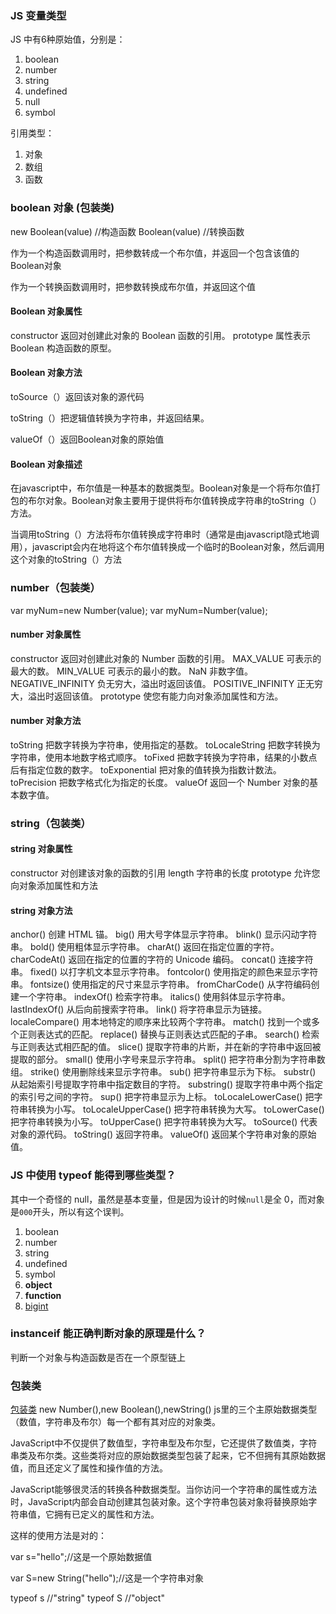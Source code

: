 ### JS 变量类型

JS 中有6种原始值，分别是：

1. boolean
2. number
3. string
4. undefined
5. null
6. symbol

引用类型：

1. 对象
2. 数组
3. 函数

### boolean 对象 (包装类)
new Boolean(value) //构造函数
Boolean(value) //转换函数

作为一个构造函数调用时，把参数转成一个布尔值，并返回一个包含该值的 Boolean对象

作为一个转换函数调用时，把参数转换成布尔值，并返回这个值

#### Boolean 对象属性
constructor 返回对创建此对象的 Boolean 函数的引用。
prototype 属性表示Boolean 构造函数的原型。

#### Boolean 对象方法

toSource（）返回该对象的源代码

toString（）把逻辑值转换为字符串，并返回结果。

valueOf（）返回Boolean对象的原始值

#### Boolean 对象描述

在javascript中，布尔值是一种基本的数据类型。Boolean对象是一个将布尔值打包的布尔对象。Boolean对象主要用于提供将布尔值转换成字符串的toString（）方法。

当调用toString（）方法将布尔值转换成字符串时（通常是由javascript隐式地调用），javascript会内在地将这个布尔值转换成一个临时的Boolean对象，然后调用这个对象的toString（）方法

### number（包装类）

var myNum=new Number(value);
var myNum=Number(value);

#### number 对象属性
constructor	返回对创建此对象的 Number 函数的引用。
MAX_VALUE	可表示的最大的数。
MIN_VALUE	可表示的最小的数。
NaN	非数字值。
NEGATIVE_INFINITY	负无穷大，溢出时返回该值。
POSITIVE_INFINITY	正无穷大，溢出时返回该值。
prototype	使您有能力向对象添加属性和方法。

#### number 对象方法
toString	把数字转换为字符串，使用指定的基数。
toLocaleString	把数字转换为字符串，使用本地数字格式顺序。
toFixed	把数字转换为字符串，结果的小数点后有指定位数的数字。
toExponential	把对象的值转换为指数计数法。
toPrecision	把数字格式化为指定的长度。
valueOf	返回一个 Number 对象的基本数字值。

### string（包装类）

#### string 对象属性

constructor	对创建该对象的函数的引用
length	字符串的长度
prototype	允许您向对象添加属性和方法

#### string 对象方法

anchor()	创建 HTML 锚。
big()	用大号字体显示字符串。
blink()	显示闪动字符串。
bold()	使用粗体显示字符串。
charAt()	返回在指定位置的字符。
charCodeAt()	返回在指定的位置的字符的 Unicode 编码。
concat()	连接字符串。
fixed()	以打字机文本显示字符串。
fontcolor()	使用指定的颜色来显示字符串。
fontsize()	使用指定的尺寸来显示字符串。
fromCharCode()	从字符编码创建一个字符串。
indexOf()	检索字符串。
italics()	使用斜体显示字符串。
lastIndexOf()	从后向前搜索字符串。
link()	将字符串显示为链接。
localeCompare()	用本地特定的顺序来比较两个字符串。
match()	找到一个或多个正则表达式的匹配。
replace()	替换与正则表达式匹配的子串。
search()	检索与正则表达式相匹配的值。
slice()	提取字符串的片断，并在新的字符串中返回被提取的部分。
small()	使用小字号来显示字符串。
split()	把字符串分割为字符串数组。
strike()	使用删除线来显示字符串。
sub()	把字符串显示为下标。
substr()	从起始索引号提取字符串中指定数目的字符。
substring()	提取字符串中两个指定的索引号之间的字符。
sup()	把字符串显示为上标。
toLocaleLowerCase()	把字符串转换为小写。
toLocaleUpperCase()	把字符串转换为大写。
toLowerCase()	把字符串转换为小写。
toUpperCase()	把字符串转换为大写。
toSource()	代表对象的源代码。
toString()	返回字符串。
valueOf()	返回某个字符串对象的原始值。


### JS 中使用 typeof 能得到哪些类型？

其中一个奇怪的 null，虽然是基本变量，但是因为设计的时候`null`是全 0，而对象是`000`开头，所以有这个误判。

1. boolean
2. number
3. string
4. undefined
5. symbol
6. **object**
7. **function**
8. [bigint](https://developer.mozilla.org/en-US/docs/Web/JavaScript/Reference/Global_Objects/BigInt)

### instanceif 能正确判断对象的原理是什么？

判断一个对象与构造函数是否在一个原型链上

### 包装类 
[包装类](https://www.ucloud.cn/yun/94500.html)
new Number(),new Boolean(),newString()
js里的三个主原始数据类型（数值，字符串及布尔）每一个都有其对应的对象类。

JavaScript中不仅提供了数值型，字符串型及布尔型，它还提供了数值类，字符串类及布尔类。这些类将对应的原始数据类型包装了起来，它不但拥有其原始数据值，而且还定义了属性和操作值的方法。

JavaScript能够很灵活的转换各种数据类型。当你访问一个字符串的属性或方法时，JavaScript内部会自动创建其包装对象。这个字符串包装对象将替换原始字符串值，它拥有已定义的属性和方法。

这样的使用方法是对的：

var s="hello";//这是一个原始数据值
 
var S=new String("hello");//这是一个字符串对象

typeof s //"string"
typeof S //"object"
